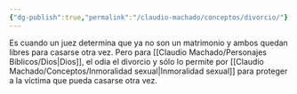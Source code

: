 ```yaml
---
{"dg-publish":true,"permalink":"/claudio-machado/conceptos/divorcio/"}
---
```


Es cuando un juez determina que ya no son un matrimonio y ambos quedan libres para casarse otra vez.
Pero para [[Claudio Machado/Personajes Bíblicos/Dios\|Dios]], el odia el divorcio y sólo lo permite por [[Claudio Machado/Conceptos/Inmoralidad sexual\|Inmoralidad sexual]] para proteger a la víctima que pueda casarse otra vez.
